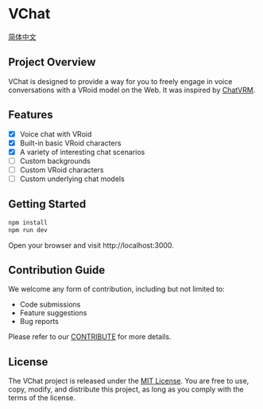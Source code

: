 # VChat

[简体中文](./README_zh-CN.md)

## Project Overview

VChat is designed to provide a way for you to freely engage in voice conversations with a VRoid model on the Web. It was inspired by [ChatVRM](https://github.com/pixiv/ChatVRM).

## Features

* [X] Voice chat with VRoid
* [X] Built-in basic VRoid characters
* [X] A variety of interesting chat scenarios
* [ ] Custom backgrounds
* [ ] Custom VRoid characters
* [ ] Custom underlying chat models

## Getting Started

```bash
npm install
npm run dev
```

Open your browser and visit http://localhost:3000.

## Contribution Guide

We welcome any form of contribution, including but not limited to:

- Code submissions
- Feature suggestions
- Bug reports

Please refer to our [CONTRIBUTE](./.github/CONTRIBUTING.md) for more details.

## License

The VChat project is released under the [MIT License](./LICENSE). You are free to use, copy, modify, and distribute this project, as long as you comply with the terms of the license.
